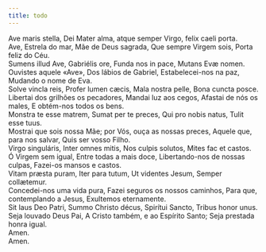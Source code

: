 ```yaml
---
title: todo
---
```

<div class="container-fluid">
<div class="row">
<div class="dropcap text-justify">
Ave maris stella, Dei Mater alma, atque semper Virgo, felix caeli porta. 
</div>
<div class="dropcap text-justify">
Ave, Estrela do mar, Mãe de Deus sagrada, Que sempre Virgem sois, Porta feliz do Céu.
</div>
<div class="text-justify">
Sumens illud Ave, Gabriélis ore, Funda nos in pace, Mutans Evæ nomen.
</div>
<div class="text-justify">
Ouvistes aquele «Ave», Dos lábios de Gabriel, Estabelecei-nos na paz, Mudando o nome de Eva.
</div>
<div class="text-justify">
Solve vincla reis, Profer lumen cæcis, Mala nostra pelle, Bona cuncta posce.
</div>
<div class="text-justify">
Libertai dos grilhões os pecadores, Mandai luz aos cegos, Afastai de nós os males, E obtém-nos todos os bens.
</div>
<div class="text-justify">
Monstra te esse matrem, Sumat per te preces, Qui pro nobis natus, Tulit esse tuus.
</div>
<div class="text-justify">
Mostrai que sois nossa Mãe; por Vós, ouça as nossas preces, Aquele que, para nos salvar, Quis ser vosso Filho.
</div>
<div class="text-justify">
Virgo singuláris, Inter omnes mitis, Nos culpis solutos, Mites fac et castos.
</div>
<div class="text-justify">
Ó Virgem sem igual, Entre todas a mais doce, Libertando-nos de nossas culpas, Fazei-os mansos e castos.
</div>
<div class="text-justify">
Vitam præsta puram, Iter para tutum, Ut videntes Jesum, Semper collætemur.
</div>
<div class="text-justify">
Concedei-nos uma vida pura, Fazei seguros os nossos caminhos, Para que, contemplando a Jesus, Exultemos eternamente.
</div>
<div class="text-justify">
Sit laus Deo Patri, Summo Christo décus, Spirítui Sancto, Tribus honor unus.
</div>
<div class="text-justify">
Seja louvado Deus Pai, A Cristo também, e ao Espírito Santo; Seja prestada honra igual.
</div>
<div class="text-justify">
Amen.
</div>
<div class="text-justify">
Amen.
</div>
</div>
</div>